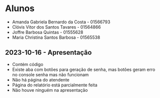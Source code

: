 # Alunos

* Amanda Gabriela Bernardo da Costa - 01566793
* Clóvis Vitor dos Santos Tavares - 01564866
* Joffre Barbosa Quintas  - 01555628
* Maria Christina Santos Barbosa - 01565538

## 2023-10-16 - Apresentação

* Contém código
* Existe aba com botões para geração de senha, mas botões geram erro no console senha mas não funcionam
* Não há página do atendente
* Página do relatório está parcialmente feita
* Não houve ninguém na apresentação
